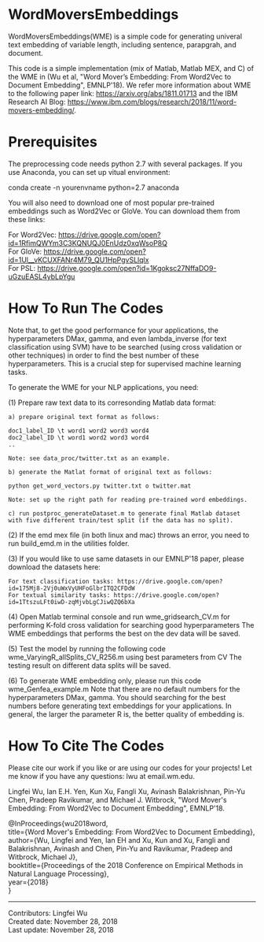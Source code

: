 # WordMoversEmbeddings
WordMoversEmbeddings(WME) is a simple code for generating univeral text embedding of variable length, including sentence, parapgrah, and document.

This code is a simple implementation (mix of Matlab, Matlab MEX, and C) of the WME in (Wu et al, "Word Mover’s Embedding: From Word2Vec to Document Embedding", EMNLP'18). We refer more information about WME to the following paper link: https://arxiv.org/abs/1811.01713 and the IBM Research AI Blog: https://www.ibm.com/blogs/research/2018/11/word-movers-embedding/. 
 

# Prerequisites

The preprocessing code needs python 2.7 with several packages. If you use Anaconda, you can set up vitual environment: 

conda create -n yourenvname python=2.7 anaconda

You will also need to download one of most popular pre-trained embeddings such as Word2Vec or GloVe. You can download them from these links:

For Word2Vec: https://drive.google.com/open?id=1RfimQWYm3C3KQNUQJ0EnUdz0xqWsoP8Q <br/>
For GloVe: https://drive.google.com/open?id=1Ul__vKCUXFANr4M79_QU1HpPgvSLlqlx <br/>
For PSL: https://drive.google.com/open?id=1Kgoksc27NffaDO9-uGzuEASL4ybLpYgu <br/>


# How To Run The Codes
Note that, to get the good performance for your applications, the hyperparameters DMax, gamma, and even lambda_inverse (for text classification using SVM) have to be searched (using cross validation or other techniques) in order to find the best number of these hyperparameters. This is a crucial step for supervised machine learning tasks.  

To generate the WME for your NLP applications, you need:

(1) Prepare raw text data to its corresonding Matlab data format:

    a) prepare original text format as follows:

    doc1_label_ID \t word1 word2 word3 word4
    doc2_label_ID \t word1 word2 word3 word4
    ..

    Note: see data_proc/twitter.txt as an example.

    b) generate the Matlat format of original text as follows:

    python get_word_vectors.py twitter.txt o twitter.mat

    Note: set up the right path for reading pre-trained word embeddings. 

    c) run postproc_generateDataset.m to generate final Matlab dataset with five different train/test split (if the data has no split). 

(2) If the emd mex file (in both linux and mac) throws an error, you need to run build_emd.m in the utilities folder. 

(3) If you would like to use same datasets in our EMNLP'18 paper, please download the datasets here:

    For text classification tasks: https://drive.google.com/open?id=175Mj8-2Vj0uWxVyUHFoGlbrITQ2CFDdW 
    For textual similarity tasks: https://drive.google.com/open?id=1TtszuLFt0iwD-zqMjvbLgCJiwQZQ6bXa

(4) Open Matlab terminal console and run wme_gridsearch_CV.m for performing K-fold cross validation for searching good hyperparameters 
    The WME embeddings that performs the best on the dev data will be saved. 

(5) Test the model by running the following code wme_VaryingR_allSplits_CV_R256.m using best parameters from CV
    The testing result on different data splits will be saved. 

(6) To generate WME embedding only, please run this code wme_Genfea_example.m Note that there are no default numbers for the hyperparameters DMax, gamma. You should searching for the best numbers before generating text embeddings for your applications. In general, the larger the parameter R is, the better quality of embedding is. 



# How To Cite The Codes
Please cite our work if you like or are using our codes for your projects! Let me know if you have any questions: lwu at email.wm.edu. 

Lingfei Wu, Ian E.H. Yen, Kun Xu, Fangli Xu, Avinash Balakrishnan, Pin-Yu Chen, Pradeep Ravikumar, and Michael J. Witbrock, "Word Mover's Embedding: From Word2Vec to Document Embedding", EMNLP'18. 

@InProceedings{wu2018word, <br/> 
  title={Word Mover's Embedding: From Word2Vec to Document Embedding}, <br/> 
  author={Wu, Lingfei and Yen, Ian EH and Xu, Kun and Xu, Fangli and Balakrishnan, Avinash and Chen, Pin-Yu and Ravikumar, Pradeep and Witbrock, Michael J}, <br/> 
  booktitle={Proceedings of the 2018 Conference on Empirical Methods in Natural Language Processing}, <br/>
  year={2018} <br/> 
}


------------------------------------------------------
Contributors: Lingfei Wu <br/>
Created date: November 28, 2018 <br/>
Last update: November 28, 2018 <br/>

